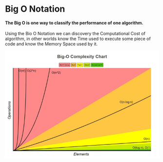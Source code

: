 # Big O Notation

#### The Big O is one way to classify the performance of one algorithm.

Using the Bio O Notation we can discovery the Computational Cost of algorithm, 
in other worlds know the Time used to execute some piece of code and know the 
Memory Space used by it.

![The Big O Complexity Chart!](/resources/complexity_chart.jpg.png "Big O Graphic.")